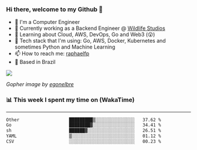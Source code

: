### Hi there, welcome to my Github 👋

- 📖 I'm a Computer Engineer
- 🔭 Currently working as a Backend Engineer @ [Wildlife Studios](https://wildlifestudios.com/)
- 🌱 Learning about Cloud, AWS, DevOps, Go and Web3 (😲)
- 🚀 Tech stack that I'm using: Go, AWS, Docker, Kubernetes and sometimes Python and Machine Learning
- 📫 How to reach me: [raphaelfp](https://linkedin.com/in/raphaelfp)
- 🏡 Based in Brazil

![](https://github.com/raphaelfp/gophers/blob/master/.thumb/animation/morning-coffee-3x.gif)

*Gopher image by [egonelbre](https://github.com/egonelbre/)*

### 📊 This week I spent my time on (WakaTime)

---

<!--START_SECTION:waka-->

```txt
Other                   █████████▒░░░░░░░░░░░░░░░   37.62 %
Go                      ████████▓░░░░░░░░░░░░░░░░   34.41 %
sh                      ██████▓░░░░░░░░░░░░░░░░░░   26.51 %
YAML                    ▒░░░░░░░░░░░░░░░░░░░░░░░░   01.12 %
CSV                     ░░░░░░░░░░░░░░░░░░░░░░░░░   00.23 %
```

<!--END_SECTION:waka-->
